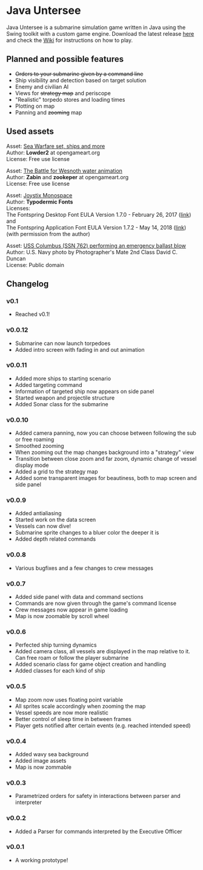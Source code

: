 # Java Untersee
Java Untersee is a submarine simulation game written in Java using the Swing toolkit with a custom game engine. Download the latest release [here](https://github.com/SebLavK/java-untersee/releases) and check the [Wiki](https://github.com/SebLavK/java-untersee/wiki) for instructions on how to play.

## Planned and possible features
* ~~Orders to your submarine given by a command line~~
* Ship visibility and detection based on target solution
* Enemy and civilian AI
* Views for ~~strategy map~~ and periscope
* "Realistic" torpedo stores and loading times
* Plotting on map
* Panning and ~~zooming~~ map

## Used assets
Asset: [Sea Warfare set, ships and more](https://opengameart.org/content/sea-warfare-set-ships-and-more)  
Author: **Lowder2** at opengameart.org  
License: Free use license  

Asset: [The Battle for Wesnoth water animation](https://opengameart.org/content/the-battle-for-wesnoth-water-animation)  
Author: **Zabin** and **zookeper** at opengameart.org  
License:  Free use license

Asset: [Joystix Monospace](http://typodermicfonts.com/proportional-joystix/)  
Author: **Typodermic Fonts**  
Licenses:  
The Fontspring Desktop Font EULA Version 1.7.0 - February 26, 2017 ([link](https://www.fontspring.com/lic/jcefupvyrh))  
and  
The Fontspring Application Font EULA Version 1.7.2 - May 14, 2018 ([link](https://www.fontspring.com/lic/avhl0opgxj)) (with permission from the author)

Asset: [USS Columbus (SSN 762) performing an emergency ballast blow](https://commons.wikimedia.org/wiki/File:980604-N-7726D-002_Submarine_Emergency_Surfacing_Drill.jpg)  
Author: U.S. Navy photo by Photographer's Mate 2nd Class David C. Duncan  
License: Public domain

## Changelog

### v0.1
* Reached v0.1!

### v0.0.12
* Submarine can now launch torpedoes
* Added intro screen with fading in and out animation

### v0.0.11
* Added more ships to starting scenario
* Added targeting command
* Information of targeted ship now appears on side panel
* Started weapon and projectile structure
* Added Sonar class for the submarine

### v0.0.10
* Added camera panning, now you can choose between following the sub or free roaming
* Smoothed zooming
* When zooming out the map changes background into a "strategy" view
* Transition between close zoom and far zoom, dynamic change of vessel display mode
* Added a grid to the strategy map
* Added some transparent images for beautiness, both to map screen and side panel

### v0.0.9
* Added antialiasing
* Started work on the data screen
* Vessels can now dive!
* Submarine sprite changes to a bluer color the deeper it is
* Added depth related commands

### v0.0.8
* Various bugfixes and a few changes to crew messages

### v0.0.7
* Added side panel with data and command sections
* Commands are now given through the game's command license
* Crew messages now appear in game loading
* Map is now zoomable by scroll wheel

### v0.0.6
* Perfected ship turning dynamics
* Added camera class, all vessels are displayed in the map relative to it. Can free roam or follow the player submarine
* Added scenario class for game object creation and handling
* Added classes for each kind of ship

### v0.0.5
* Map zoom now uses floating point variable
* All sprites scale accordingly when zooming the map
* Vessel speeds are now more realistic
* Better control of sleep time in between frames
* Player gets notified after certain events (e.g. reached intended speed)

### v0.0.4
* Added wavy sea background
* Added image assets
* Map is now zommable

### v0.0.3
* Parametrized orders for safety in interactions between parser and interpreter

### v0.0.2
* Added a Parser for commands interpreted by the Executive Officer

### v0.0.1
* A working prototype!
